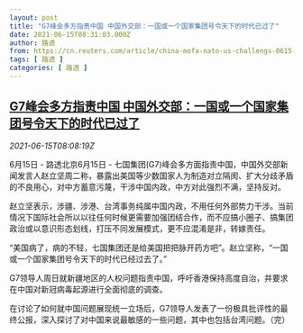 ```yaml
---
layout: post
title: "G7峰会多方指责中国 中国外交部：一国或一个国家集团号令天下的时代已过了"
date: 2021-06-15T08:31:03.000Z
author: 路透
from: https://cn.reuters.com/article/china-mofa-nato-us-challengs-0615-idCNKCS2DR0Q0
tags: [ 路透 ]
categories: [ 路透 ]
---
```

<!--1623745863000-->
[G7峰会多方指责中国 中国外交部：一国或一个国家集团号令天下的时代已过了](https://cn.reuters.com/article/china-mofa-nato-us-challengs-0615-idCNKCS2DR0Q0)
------

<div>
<div><i>2021-06-15T08:08:19Z</i></div><p>6月15日 - 路透北京6月15日 - 七国集团(G7)峰会多方面指责中国，中国外交部新闻发言人赵立坚周二称，暴露出美国等少数国家人为制造对立隔阂、扩大分歧矛盾的不良用心，对中方蓄意污蔑，干涉中国内政，中方对此强烈不满，坚持反对。</p><p>赵立坚表示，涉疆、涉港、台湾事务纯属中国内政，不用任何外部势力干涉。当前情况下国际社会所以以往任何时候更需要加强团结合作，而不应搞小圈子、搞集团政治或以意识形态划线，打压不同发展模式，更不应混淆是非，转嫁责任。</p><p>“美国病了，病的不轻，七国集团还是给美国把把脉开药方吧”。赵立坚称，“一国或一个国家集团号令天下的时代已经过去了。”</p><p>G7领导人周日就新疆地区的人权问题指责中国，呼吁香港保持高度自治，并要求在中国对新冠病毒起源进行全面彻底的调查。</p><p>在讨论了如何就中国问题展现统一立场后，G7领导人发表了一份极具批评性的最终公报，深入探讨了对中国来说最敏感的一些问题，其中也包括台湾问题。（完）</p>
</div>
